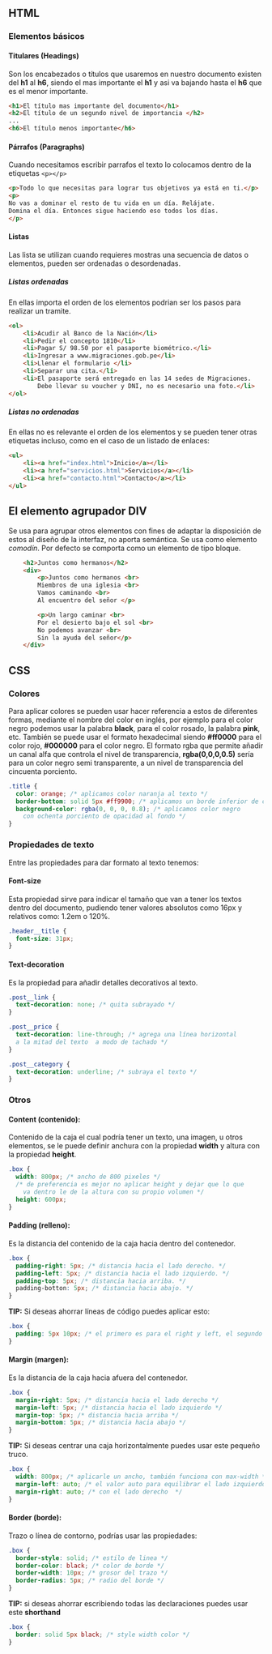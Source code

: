 ## HTML

### Elementos básicos

#### Titulares (Headings)

Son los encabezados o títulos que usaremos en nuestro documento existen del **h1** al **h6**, siendo el mas importante el **h1** y asi va bajando hasta el **h6** que es el menor importante.

```html
<h1>El título mas importante del documento</h1>
<h2>El título de un segundo nivel de importancia </h2>
...
<h6>El título menos importante</h6>
```

#### Párrafos (Paragraphs)

Cuando necesitamos escribir parrafos el texto lo colocamos dentro de la etiquetas `<p></p>`

```html
<p>Todo lo que necesitas para lograr tus objetivos ya está en ti.</p>
<p>
No vas a dominar el resto de tu vida en un día. Relájate.
Domina el día. Entonces sigue haciendo eso todos los días.
</p>
```

#### Listas

Las lista se utilizan cuando requieres mostras una secuencia de datos o elementos, pueden ser ordenadas o desordenadas.

##### Listas ordenadas

En ellas importa el orden de los elementos podrian ser los pasos para realizar un tramite.

```html
<ol>
	<li>Acudir al Banco de la Nación</li>
	<li>Pedir el concepto 1810</li>
	<li>Pagar S/ 98.50 por el pasaporte biométrico.</li>
	<li>Ingresar a www.migraciones.gob.pe</li>
	<li>Llenar el formulario </li>
	<li>Separar una cita.</li>
	<li>El pasaporte será entregado en las 14 sedes de Migraciones.
		Debe llevar su voucher y DNI, no es necesario una foto.</li>
</ol>
```

##### Listas no ordenadas

En ellas no es relevante el orden de los elementos y se pueden tener otras etiquetas incluso, como en el caso de un listado de enlaces:

```html
<ul>
	<li><a href="index.html">Inicio</a></li>
	<li><a href="servicios.html">Servicios</a></li>
	<li><a href="contacto.html">Contacto</a></li>
</ul>
```

## El elemento agrupador DIV

Se usa para agrupar otros elementos con fines de adaptar la disposición de estos al diseño de la interfaz, no aporta semántica. Se usa como elemento _comodín_. Por defecto se comporta como un elemento de tipo bloque.

```html
	<h2>Juntos como hermanos</h2>
	<div>
		<p>Juntos como hermanos <br>
		Miembros de una iglesia <br>
		Vamos caminando <br>
		Al encuentro del señor </p>

		<p>Un largo caminar <br>
		Por el desierto bajo el sol <br>
		No podemos avanzar <br>
		Sin la ayuda del señor</p>
	</div>
```

## CSS

### Colores

Para aplicar colores se pueden usar hacer referencia a estos de diferentes formas,
mediante el nombre del color en inglés, por ejemplo para el color negro podemos usar la palabra **black**,
para el color rosado, la palabra **pink**, etc.
También se puede usar el formato hexadecimal siendo **#ff0000** para el color rojo, **#000000** para el color negro.
El formato rgba que permite añadir un canal alfa que controla el nivel de transparencia,
**rgba(0,0,0,0.5)** sería para un color negro semi transparente, a un nivel de transparencia del cincuenta porciento.

```css
.title {
  color: orange; /* aplicamos color naranja al texto */
  border-bottom: solid 5px #ff9900; /* aplicamos un borde inferior de color naranja */
  background-color: rgba(0, 0, 0, 0.8); /* aplicamos color negro
	con ochenta porciento de opacidad al fondo */
}
```

### Propiedades de texto

Entre las propiedades para dar formato al texto tenemos:

#### Font-size

Esta propiedad sirve para indicar el tamaño que van a tener los textos dentro del documento,
pudiendo tener valores absolutos como 16px y relativos como: 1.2em o 120%.

```css
.header__title {
  font-size: 31px;
}
```

#### Text-decoration

Es la propiedad para añadir detalles decorativos al texto.

```css
.post__link {
  text-decoration: none; /* quita subrayado */
}

.post__price {
  text-decoration: line-through; /* agrega una línea horizontal
  a la mitad del texto  a modo de tachado */
}

.post__category {
  text-decoration: underline; /* subraya el texto */
}
```

### Otros

#### Content (contenido):

Contenido de la caja el cual podría tener un texto, una imagen, u otros elementos,
se le puede definir anchura con la propiedad **width** y altura con la propiedad **height**.

```css
.box {
  width: 800px; /* ancho de 800 pixeles */
  /* de preferencia es mejor no aplicar height y dejar que lo que 
	va dentro le de la altura con su propio volumen */
  height: 600px;
}
```

#### Padding (relleno):

Es la distancia del contenido de la caja hacia dentro del contenedor.

```css
.box {
  padding-right: 5px; /* distancia hacia el lado derecho. */
  padding-left: 5px; /* distancia hacia el lado izquierdo. */
  padding-top: 5px; /* distancia hacia arriba. */
  padding-botton: 5px; /* distancia hacia abajo. */
}
```

**TIP:** Si deseas ahorrar líneas de código puedes aplicar esto:

```css
.box {
  padding: 5px 10px; /* el primero es para el right y left, el segundo es para el top y bottom */
}
```

#### Margin (margen):

Es la distancia de la caja hacia afuera del contenedor.

```css
.box {
  margin-right: 5px; /* distancia hacia el lado derecho */
  margin-left: 5px; /* distancia hacia el lado izquierdo */
  margin-top: 5px; /* distancia hacia arriba */
  margin-bottom: 5px; /* distancia hacia abajo */
}
```

**TIP:** Si deseas centrar una caja horizontalmente puedes usar este pequeño truco.

```css
.box {
  width: 800px; /* aplicarle un ancho, también funciona con max-width */
  margin-left: auto; /* el valor auto para equilibrar el lado izquierdo */
  margin-right: auto; /* con el lado derecho  */
}
```

#### Border (borde):

Trazo o línea de contorno, podrías usar las propiedades:

```css
.box {
  border-style: solid; /* estilo de linea */
  border-color: black; /* color de borde */
  border-width: 10px; /* grosor del trazo */
  border-radius: 5px; /* radio del borde */
}
```

**TIP:** si deseas ahorrar escribiendo todas las declaraciones puedes usar este **shorthand**

```css
.box {
  border: solid 5px black; /* style width color */
}
```
